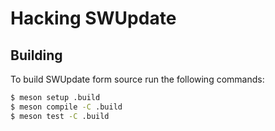 # Hacking SWUpdate

## Building

To build SWUpdate form source run the following commands:

```sh
$ meson setup .build
$ meson compile -C .build
$ meson test -C .build
```
